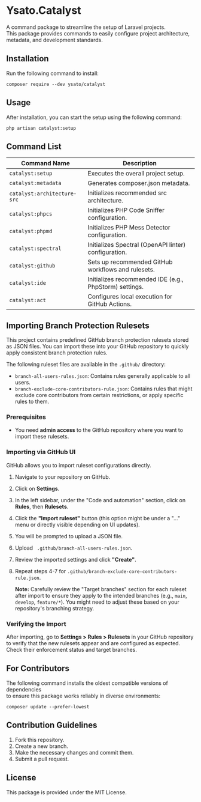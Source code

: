 # Ysato.Catalyst

A command package to streamline the setup of Laravel projects.  
This package provides commands to easily configure project architecture, metadata, and development standards.

## Installation

Run the following command to install:

```shell
composer require --dev ysato/catalyst
```

## Usage

After installation, you can start the setup using the following command:

```shell
php artisan catalyst:setup
```

## Command List

| Command Name                | Description                                            |
|-----------------------------|--------------------------------------------------------|
| `catalyst:setup`            | Executes the overall project setup.                    |
| `catalyst:metadata`         | Generates composer.json metadata.                      |
| `catalyst:architecture-src` | Initializes recommended src architecture.              |
| `catalyst:phpcs`            | Initializes PHP Code Sniffer configuration.            |
| `catalyst:phpmd`            | Initializes PHP Mess Detector configuration.           |
| `catalyst:spectral`         | Initializes Spectral (OpenAPI linter) configuration.   |
| `catalyst:github`           | Sets up recommended GitHub workflows and rulesets.     |
| `catalyst:ide`              | Initializes recommended IDE (e.g., PhpStorm) settings. |
| `catalyst:act`              | Configures local execution for GitHub Actions.         |

## Importing Branch Protection Rulesets

This project contains predefined GitHub branch protection rulesets stored as JSON files. You can import these into your GitHub repository to quickly apply consistent branch protection rules.

The following ruleset files are available in the `.github/` directory:

* `branch-all-users-rules.json`: Contains rules generally applicable to all users.
* `branch-exclude-core-contributors-rule.json`: Contains rules that might exclude core contributors from certain restrictions, or apply specific rules to them.

### Prerequisites

* You need **admin access** to the GitHub repository where you want to import these rulesets.

### Importing via GitHub UI

GitHub allows you to import ruleset configurations directly.

1.  Navigate to your repository on GitHub.
2.  Click on **Settings**.
3.  In the left sidebar, under the "Code and automation" section, click on **Rules**, then **Rulesets**.
4.  Click the **"Import ruleset"** button (this option might be under a "..." menu or directly visible depending on UI updates).
5.  You will be prompted to upload a JSON file.
6.  Upload ` .github/branch-all-users-rules.json`.
7.  Review the imported settings and click **"Create"**.
8.  Repeat steps 4-7 for `.github/branch-exclude-core-contributors-rule.json`.

    **Note:** Carefully review the "Target branches" section for each ruleset after import to ensure they apply to the intended branches (e.g., `main`, `develop`, `feature/*`). You might need to adjust these based on your repository's branching strategy.

### Verifying the Import

After importing, go to **Settings > Rules > Rulesets** in your GitHub repository to verify that the new rulesets appear and are configured as expected. Check their enforcement status and target branches.

## For Contributors

The following command installs the oldest compatible versions of dependencies  
to ensure this package works reliably in diverse environments:

```shell
composer update --prefer-lowest
```

## Contribution Guidelines

1. Fork this repository.
2. Create a new branch.
3. Make the necessary changes and commit them.
4. Submit a pull request.

## License

This package is provided under the MIT License.
